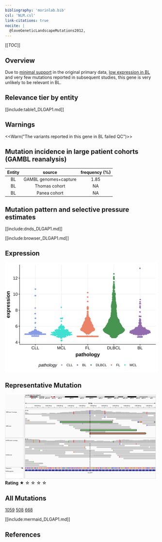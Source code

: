 ```yaml
---
bibliography: 'morinlab.bib'
csl: 'NLM.csl'
link-citations: true
nocite: |
  @loveGeneticLandscapeMutations2012, 
---
```

[[_TOC_]]

## Overview

Due to [minimal support](DLGAP1#representative-mutation) in the original primary data, [low expression in BL](DLGAP1#dlgap1-expression) and very few mutations reported in subsequent studies, this gene is very unlikely to be relevant in BL. 


## Relevance tier by entity

[[include:table1_DLGAP1.md]]

## Warnings

<<Warn("The variants reported in this gene in BL failed QC")>>

## Mutation incidence in large patient cohorts (GAMBL reanalysis)

|Entity|source               |frequency (%)|
|:------:|:---------------------:|:-------------:|
|BL    |GAMBL genomes+capture|1.85         |
|BL    |Thomas cohort        |  NA         |
|BL    |Panea cohort         |  NA         |

## Mutation pattern and selective pressure estimates

[[include:dnds_DLGAP1.md]]




[[include:browser_DLGAP1.md]]

## Expression
![](images/gene_expression/DLGAP1_by_pathology.svg)
<!-- ORIGIN: loveGeneticLandscapeMutations2012 -->
<!-- BL: loveGeneticLandscapeMutations2012 -->

## Representative Mutation

![](primary/Love_DLGAP_chr18_3869854.png)
**Rating**
&starf; &star; &star; &star; &star;

## All Mutations

[1059](https://www.bcgsc.ca/downloads/morinlab/GAMBL/Love/1059_reports.html)
[508](https://www.bcgsc.ca/downloads/morinlab/GAMBL/Love/508_reports.html)
[668](https://www.bcgsc.ca/downloads/morinlab/GAMBL/Love/668_reports.html)

[[include:mermaid_DLGAP1.md]]

## References
